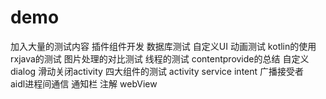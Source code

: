 # demo
加入大量的测试内容
插件组件开发
数据库测试
自定义UI
动画测试
kotlin的使用
rxjava的测试
图片处理的对比测试
线程的测试
contentprovide的总结
自定义dialog
滑动关闭activity
四大组件的测试 activity service intent 广播接受者  
aidl进程间通信
通知栏
注解
webView

